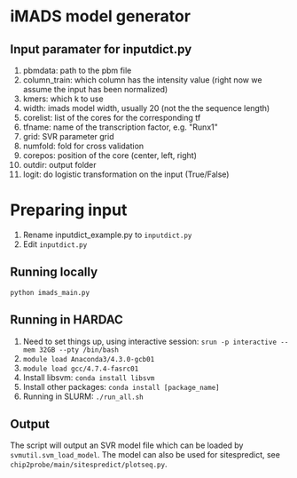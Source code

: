 # iMADS model generator

## Input paramater for inputdict.py
1. pbmdata: path to the pbm file
2. column_train: which column has the intensity value (right now we assume the input has been normalized)
3. kmers: which k to use
4. width: imads model width, usually 20 (not the the sequence length)
5. corelist: list of the cores for the corresponding tf
6. tfname: name of the transcription factor, e.g. "Runx1"
7. grid: SVR parameter grid
8. numfold: fold for cross validation
9. corepos: position of the core (center, left, right)
10. outdir: output folder
11. logit: do logistic transformation on the input (True/False)

# Preparing input
1. Rename inputdict_example.py to `inputdict.py`
2. Edit `inputdict.py`

## Running locally
`python imads_main.py`

## Running in HARDAC
1. Need to set things up, using interactive session: `srun -p interactive --mem 32GB --pty /bin/bash`
2. `module load Anaconda3/4.3.0-gcb01`
3. `module load gcc/4.7.4-fasrc01`
4. Install libsvm: `conda install libsvm`
5. Install other packages: `conda install [package_name]`
6. Running in SLURM: `./run_all.sh`

## Output
The script will output an SVR model file which can be loaded by `svmutil.svm_load_model`.
The model can also be used for sitespredict, see `chip2probe/main/sitespredict/plotseq.py`.

